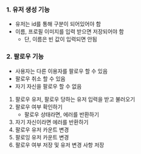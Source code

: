 ### 1. 유저 생성 기능
* 유저는 id를 통해 구분이 되어있어야 함
* 이름, 프로필 이미지를 입력 받으면 저장되어야 함
  + 단, 이름은 빈 값이 입력되면 안됨

 ### 2. 팔로우 기능
* 사용자는 다른 이용자를 팔로우 할 수 있음
* 팔로우 취소 할 수 있음
* 자기 자신을 팔로우 할 수 없음
1. 팔로우 유저, 팔로우 당하는 유저 입력을 받고 불러오기
2. 팔로우 여부 확인하기
   - 팔로우 상태라면, 에러를 반환하기
3. 자기 자신이라면 에러를 반환하기
4. 팔로우 유저 카운트 변경
5. 팔로잉 유저 카운트 변경
6. 팔로우 여부 저장 및 유저 변경 사항 저장
